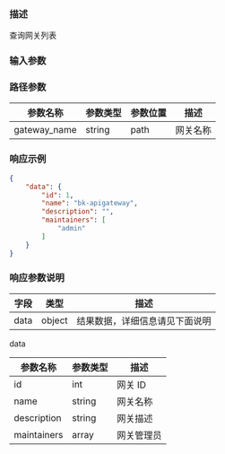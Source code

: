 ### 描述

查询网关列表

### 输入参数

### 路径参数

| 参数名称         | 参数类型     | 参数位置  | 描述    |
|--------------|----------|-------|-------|
| gateway_name | string   | path  | 网关名称  |


### 响应示例

```json
{
    "data": {
        "id": 1,
        "name": "bk-apigateway",
        "description": "",
        "maintainers": [
            "admin"
        ]
    }
}
```

### 响应参数说明

| 字段    | 类型   | 描述                               |
| ------- | ------ | ---------------------------------- |
| data    | object | 结果数据，详细信息请见下面说明     |

data

| 参数名称    | 参数类型 | 描述       |
| ----------- | -------- | ---------- |
| id          | int      | 网关 ID     |
| name        | string   | 网关名称   |
| description | string   | 网关描述   |
| maintainers | array    | 网关管理员 |
